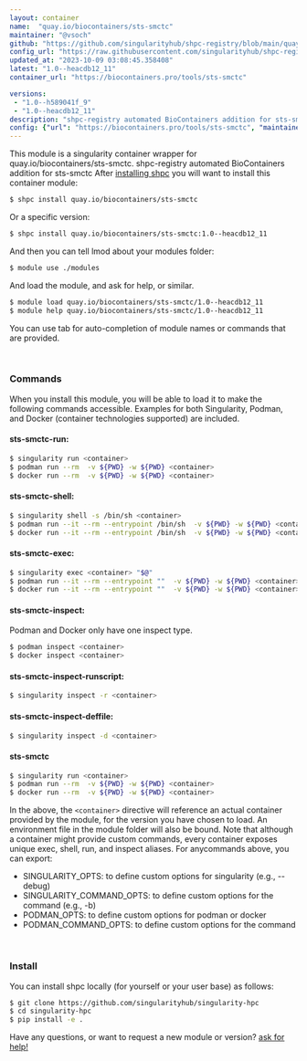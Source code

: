 ```yaml
---
layout: container
name:  "quay.io/biocontainers/sts-smctc"
maintainer: "@vsoch"
github: "https://github.com/singularityhub/shpc-registry/blob/main/quay.io/biocontainers/sts-smctc/container.yaml"
config_url: "https://raw.githubusercontent.com/singularityhub/shpc-registry/main/quay.io/biocontainers/sts-smctc/container.yaml"
updated_at: "2023-10-09 03:08:45.358408"
latest: "1.0--heacdb12_11"
container_url: "https://biocontainers.pro/tools/sts-smctc"

versions:
 - "1.0--h589041f_9"
 - "1.0--heacdb12_11"
description: "shpc-registry automated BioContainers addition for sts-smctc"
config: {"url": "https://biocontainers.pro/tools/sts-smctc", "maintainer": "@vsoch", "description": "shpc-registry automated BioContainers addition for sts-smctc", "latest": {"1.0--heacdb12_11": "sha256:b9b0b7ed6a8672de98ab6aaae7e36985d8a93e98ef2d155b9eae4014e96cbe1f"}, "tags": {"1.0--h589041f_9": "sha256:f84a369cf8f5417fb688ba91adad90bb48a26c832a98cbc45e70e090331e937e", "1.0--heacdb12_11": "sha256:b9b0b7ed6a8672de98ab6aaae7e36985d8a93e98ef2d155b9eae4014e96cbe1f"}, "docker": "quay.io/biocontainers/sts-smctc"}
---
```


This module is a singularity container wrapper for quay.io/biocontainers/sts-smctc.
shpc-registry automated BioContainers addition for sts-smctc
After [installing shpc](#install) you will want to install this container module:


```bash
$ shpc install quay.io/biocontainers/sts-smctc
```

Or a specific version:

```bash
$ shpc install quay.io/biocontainers/sts-smctc:1.0--heacdb12_11
```

And then you can tell lmod about your modules folder:

```bash
$ module use ./modules
```

And load the module, and ask for help, or similar.

```bash
$ module load quay.io/biocontainers/sts-smctc/1.0--heacdb12_11
$ module help quay.io/biocontainers/sts-smctc/1.0--heacdb12_11
```

You can use tab for auto-completion of module names or commands that are provided.

<br>

### Commands

When you install this module, you will be able to load it to make the following commands accessible.
Examples for both Singularity, Podman, and Docker (container technologies supported) are included.

#### sts-smctc-run:

```bash
$ singularity run <container>
$ podman run --rm  -v ${PWD} -w ${PWD} <container>
$ docker run --rm  -v ${PWD} -w ${PWD} <container>
```

#### sts-smctc-shell:

```bash
$ singularity shell -s /bin/sh <container>
$ podman run --it --rm --entrypoint /bin/sh  -v ${PWD} -w ${PWD} <container>
$ docker run --it --rm --entrypoint /bin/sh  -v ${PWD} -w ${PWD} <container>
```

#### sts-smctc-exec:

```bash
$ singularity exec <container> "$@"
$ podman run --it --rm --entrypoint ""  -v ${PWD} -w ${PWD} <container> "$@"
$ docker run --it --rm --entrypoint ""  -v ${PWD} -w ${PWD} <container> "$@"
```

#### sts-smctc-inspect:

Podman and Docker only have one inspect type.

```bash
$ podman inspect <container>
$ docker inspect <container>
```

#### sts-smctc-inspect-runscript:

```bash
$ singularity inspect -r <container>
```

#### sts-smctc-inspect-deffile:

```bash
$ singularity inspect -d <container>
```



#### sts-smctc

```bash
$ singularity run <container>
$ podman run --rm  -v ${PWD} -w ${PWD} <container>
$ docker run --rm  -v ${PWD} -w ${PWD} <container>
```


In the above, the `<container>` directive will reference an actual container provided
by the module, for the version you have chosen to load. An environment file in the
module folder will also be bound. Note that although a container
might provide custom commands, every container exposes unique exec, shell, run, and
inspect aliases. For anycommands above, you can export:

 - SINGULARITY_OPTS: to define custom options for singularity (e.g., --debug)
 - SINGULARITY_COMMAND_OPTS: to define custom options for the command (e.g., -b)
 - PODMAN_OPTS: to define custom options for podman or docker
 - PODMAN_COMMAND_OPTS: to define custom options for the command

<br>

### Install

You can install shpc locally (for yourself or your user base) as follows:

```bash
$ git clone https://github.com/singularityhub/singularity-hpc
$ cd singularity-hpc
$ pip install -e .
```

Have any questions, or want to request a new module or version? [ask for help!](https://github.com/singularityhub/singularity-hpc/issues)